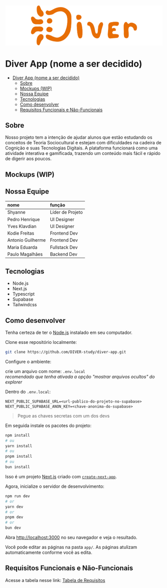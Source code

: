![logo](/public/Logo.png)

# Diver App (nome a ser decidido)

- [Diver App (nome a ser decidido)](#diver-app-nome-a-ser-decidido)
	- [Sobre](#sobre)
	- [Mockups (WIP)](#mockups-wip)
	- [Nossa Equipe](#nossa-equipe)
	- [Tecnologias](#tecnologias)
	- [Como desenvolver](#como-desenvolver)
	- [Requisitos Funcionais e Não-Funcionais](#requisitos-funcionais-e-não-funcionais)

## Sobre

Nosso projeto tem a intenção de ajudar alunos que estão estudando os conceitos de Teoria Sociocultural e estejam com dificuldades na cadeira de Cognição e suas Tecnologias Digitais. A plataforma funcionará como uma atividade interativa e gamificada, trazendo um conteúdo mais fácil e rápido de digerir aos poucos.

## Mockups (WIP)

## Nossa Equipe

| nome              | função           |
| :---------------- | :--------------- |
| Shyanne           | Líder de Projeto |
| Pedro Henrique    | UI Designer      |
| Yves Klavdian     | UI Designer      |
| Kodie Freitas     | Frontend Dev     |
| Antonio Guilherme | Frontend Dev     |
| Maria Eduarda     | Fullstack Dev    |
| Paulo Magalhães   | Backend Dev      |

## Tecnologias

-   Node.js
-   Next.js
-   Typescript
-   Supabase
-   Tailwindcss

## Como desenvolver

Tenha certeza de ter o [Node.js](https://nodejs.org/en/download) instalado em seu computador.

Clone esse repositório localmente:

```bash
git clone https://github.com/DIVER-study/diver-app.git
```

Configure o ambiente:

crie um arquivo com nome: `.env.local`<br/>
_recomendado que tenha ativada a opção "mostrar arquivos ocultos" do explorer_

Dentro do `.env.local`:
```env
NEXT_PUBLIC_SUPABASE_URL=<url-publico-do-projeto-no-supabase>
NEXT_PUBLIC_SUPABASE_ANON_KEY=<chave-anonima-do-supabase>
```
> Pegue as chaves secretas com um dos devs

Em seguida instale os pacotes do projeto:

```bash
npm install
# ou
yarn install
# ou
pnpm install
# ou
bun install
```

Isso é um projeto [Next.js](https://nextjs.org) criado com [`create-next-app`](https://nextjs.org/docs/app/api-reference/cli/create-next-app).

Agora, inicialize o servidor de desenvolvimento:

```bash
npm run dev
# or
yarn dev
# or
pnpm dev
# or
bun dev
```

Abra [http://localhost:3000](http://localhost:3000) no seu navegador e veja o resultado.

Você pode editar as páginas na pasta `app/`. As páginas atulizam automaticamente conforme você as edita.

## Requisitos Funcionais e Não-Funcionais

Acesse a tabela nesse link: [Tabela de Requisitos](https://royal-deal-c64.notion.site/Tabela-de-requisitos-151da11da8b18085b76bcd3c85f80c29)